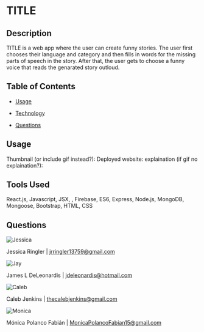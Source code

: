 # TITLE

## Description

TITLE is a web app where the user can create funny stories. The user first chooses their language and category and then fills in words for the missing parts of speech in the story. After that, the user gets to choose a funny voice that reads the genarated story outloud.

## Table of Contents

* [Usage](#usage)

* [Technology](#Technology)

* [Questions](#questions)

## Usage
Thumbnail (or include gif instead?):
Deployed website:
explaination (if gif no explaination?):

## Tools Used
React.js, Javascript, JSX, , Firebase, ES6, Express, Node.js, MongoDB, Mongoose, Bootstrap, HTML, CSS

## Questions

![Jessica](https://avatars2.githubusercontent.com/u/59769199?s=460&u=95cb9005c7abcfae8a3778ca62c02c35953a9cc8&v=4)

Jessica Ringler | jrringler13759@gmail.com

![Jay](https://avatars2.githubusercontent.com/u/58078950?s=460&u=e56c9798b1df39ccbdff843beedb5923f1330645&v=4)

James L DeLeonardis | jdeleonardis@hotmail.com

![Caleb](https://avatars1.githubusercontent.com/u/61090444?s=460&v=4)

Caleb Jenkins | thecalebjenkins@gmail.com

![Monica](https://avatars3.githubusercontent.com/u/60660512?v=4)

Mónica Polanco Fabián | MonicaPolancoFabian15@gmail.com